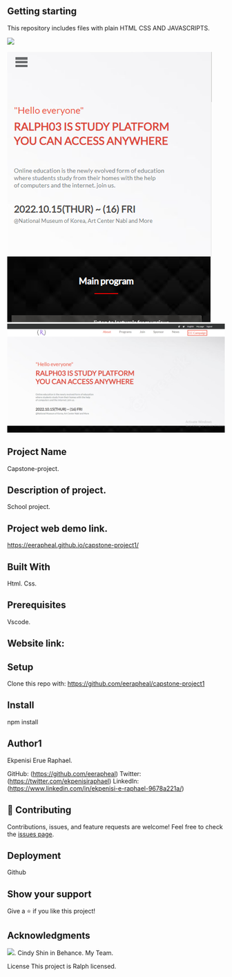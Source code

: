 ## Getting starting
This repository includes files with plain HTML CSS AND JAVASCRIPTS.

![](https://img.shields.io/badge/Microverse-blueviolet)

![](./images/capstone-project-MOBILE.png)
![](./images/capstone-project-DESKTOP.png)
## Project Name
Capstone-project.

## Description of project.
School project.

## Project web demo link.
https://eerapheal.github.io/capstone-project1/
## Built With
Html. Css.

## Prerequisites
Vscode.

## Website link: 


## Setup
Clone this repo with:
https://github.com/eerapheal/capstone-project1

## Install
npm install

## Author1
Ekpenisi Erue Raphael.
 
GitHub: (https://github.com/eerapheal) 
Twitter: (https://twitter.com/ekpenisiraphael) 
LinkedIn: (https://www.linkedin.com/in/ekpenisi-e-raphael-9678a221a/)


## 🤝 Contributing
Contributions, issues, and feature requests are welcome!
Feel free to check the [issues page](../../issues/).

## Deployment
Github

## Show your support
Give a ⭐️ if you like this project!

## Acknowledgments
![](https://img.shields.io/badge/Microverse-blueviolet).
Cindy Shin in Behance.
My Team.

License
This project is Ralph licensed.


